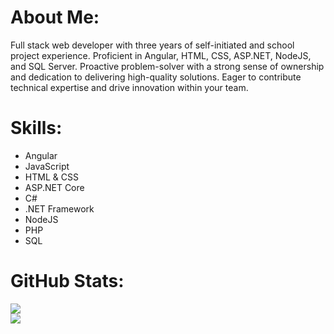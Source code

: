 # About Me:
Full stack web developer with three years of self-initiated and school project experience. Proficient in Angular, HTML, CSS, ASP.NET, NodeJS, and SQL Server. Proactive problem-solver with a strong sense of ownership and dedication to delivering high-quality solutions. Eager to contribute technical expertise and drive innovation within your team.


# Skills:
 - Angular
 - JavaScript
 - HTML & CSS
 - ASP.NET Core
 - C#
 - .NET Framework
 - NodeJS
 - PHP
 - SQL
# GitHub Stats:
![](https://github-readme-streak-stats.herokuapp.com/?user=ObradPR&theme=default&hide_border=false)<br/>
![](https://github-readme-stats.vercel.app/api/top-langs/?username=ObradPR&theme=default&hide_border=false&include_all_commits=false&count_private=false&layout=compact)
